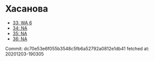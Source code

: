 # Хасанова
- [33: WA 6](33.md)
- [34: NA](34.md)
- [35: NA](35.md)
- [36: NA](36.md)

Commit: dc70e53e6f055b3548c5fb6a52792a0812e1db41
 fetched at: 20201203-190305
